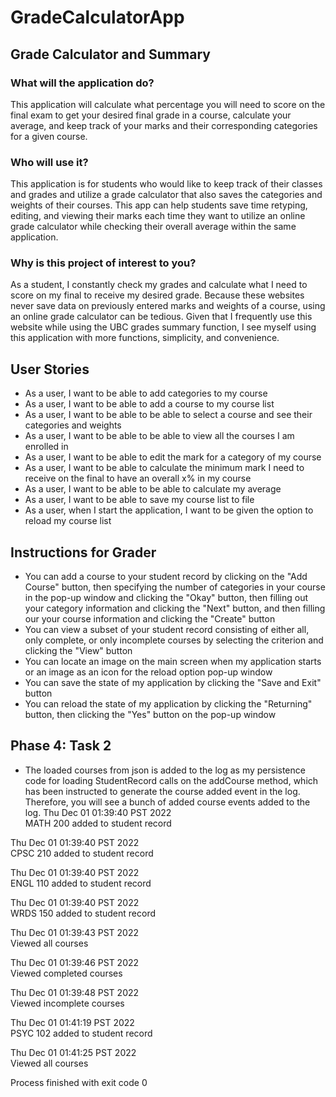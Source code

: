 # GradeCalculatorApp

## Grade Calculator and Summary

### What will the application do?

This application will calculate what percentage you will need to score on the final exam to get your desired final grade in a course, calculate your average, and keep track of your marks and their corresponding categories for a given course.

### Who will use it?
This application is for students who would like to keep track of their classes and grades and utilize a grade calculator that also saves the categories and weights of their courses. This app can help students save time retyping, editing, and viewing their marks each time they want to utilize an online grade calculator while checking their overall average within the same application.

### Why is this project of interest to you?
As a student, I constantly check my grades and calculate what I need to score on my final to receive my desired grade. Because these websites never save data on previously entered marks and weights of a course, using an online grade calculator can be tedious. Given that I frequently use this website while using the UBC grades summary function, I see myself using this application with more functions, simplicity, and convenience. 

## User Stories
- As a user, I want to be able to add categories to my course
- As a user, I want to be able to add a course to my course list 
- As a user, I want to be able to be able to select a course and see their categories and weights
- As a user, I want to be able to be able to view all the courses I am enrolled in
- As a user, I want to be able to edit the mark for a category of my course 
- As a user, I want to be able to calculate the minimum mark I need to receive on the final to have an overall x% in my course 
- As a user, I want to be able to be able to calculate my average
- As a user, I want to be able to save my course list to file
- As a user, when I start the application, I want to be given the option to reload my course list

## Instructions for Grader
- You can add a course to your student record by clicking on the "Add Course" button, then specifying the number of categories in your course in the pop-up window and clicking the "Okay" button, then filling out your category information and clicking the "Next" button, and then filling our your course information and clicking the "Create" button
- You can view a subset of your student record consisting of either all, only complete, or only incomplete courses by selecting the criterion and clicking the "View" button
- You can locate an image on the main screen when my application starts or an image as an icon for the reload option pop-up window
- You can save the state of my application by clicking the "Save and Exit" button
- You can reload the state of my application by clicking the "Returning" button, then clicking the "Yes" button on the pop-up window

## Phase 4: Task 2
- The loaded courses from json is added to the log as my persistence code for loading StudentRecord calls on the addCourse method, which has been instructed to generate the course added event in the log. Therefore, you will see a bunch of added course events added to the log.
Thu Dec 01 01:39:40 PST 2022</br>
MATH 200 added to student record

Thu Dec 01 01:39:40 PST 2022</br>
CPSC 210 added to student record

Thu Dec 01 01:39:40 PST 2022</br>
ENGL 110 added to student record

Thu Dec 01 01:39:40 PST 2022</br>
WRDS 150 added to student record

Thu Dec 01 01:39:43 PST 2022</br>
Viewed all courses

Thu Dec 01 01:39:46 PST 2022</br>
Viewed completed courses

Thu Dec 01 01:39:48 PST 2022</br>
Viewed incomplete courses

Thu Dec 01 01:41:19 PST 2022</br>
PSYC 102 added to student record

Thu Dec 01 01:41:25 PST 2022</br>
Viewed all courses


Process finished with exit code 0